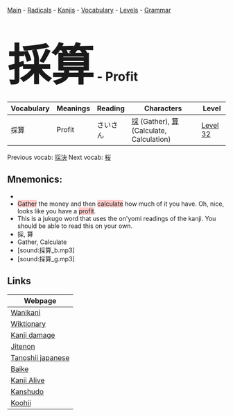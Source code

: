 <style> bigfont {font-size: 100px}</style>
[Main](../README.md) -
[Radicals](../radicals.md) -
[Kanjis](../kanjis.md) -
[Vocabulary](../vocabulary.md) -
[Levels](../levels.md) -
[Grammar](../grammar.md)
# <bigfont> 採算</bigfont> - Profit 

| Vocabulary | Meanings | Reading | Characters | Level |
| --- | --- | --- | --- | --- |
| 採算 | Profit | さいさん |  [採](../kanjis/採.md) (Gather), [算](../kanjis/算.md) (Calculate, Calculation) | [Level 32](../levels/wk_level32.md) |

Previous vocab: [採決](採決.md) Next vocab: [桜](桜.md) 

## Mnemonics:

* 
* <span style="background-color:#ffcccb"> Gather</span> the money and then <span style="background-color:#ffcccb"> calculate</span> how much of it you have. Oh, nice, looks like you have a <span style="background-color:#ffcccb"> profit</span>.
* This is a jukugo word that uses the on'yomi readings of the kanji. You should be able to read this on your own.
* 採, 算
* Gather, Calculate
* [sound:採算_b.mp3]
* [sound:採算_g.mp3]


## Links 

| Webpage |
| --- |
| [Wanikani          ](https://www.wanikani.com/kanji/採算) |
| [Wiktionary        ](https://en.wiktionary.org/wiki/採算) |
| [Kanji damage      ](http://www.kanjidamage.com/kanji/search?utf8=✓&q=採算) |
| [Jitenon           ](https://jitenon.com/kanji/採算) |
| [Tanoshii japanese ](https://www.tanoshiijapanese.com/dictionary/kanji.cfm?k=採算) |
| [Baike             ](https://baike.baidu.com/item/採算) |
| [Kanji Alive       ](https://app.kanjialive.com/採算) |
| [Kanshudo          ](https://www.kanshudo.com/searchmn?q=採算) |
| [Koohii            ](https://kanji.koohii.com/study/kanji/採算) |
